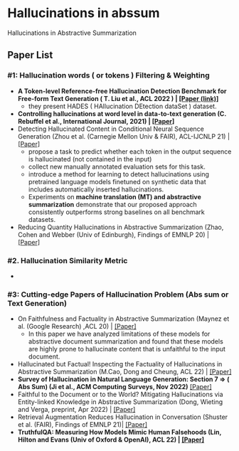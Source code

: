 # Hallucinations in abssum
Hallucinations in Abstractive Summarization


## Paper List


### #1: Hallucination words ( or tokens ) Filtering & Weighting
- **A Token-level Reference-free Hallucination Detection Benchmark for Free-form Text Generation ( T. Liu et al., ACL 2022 ) | [[Paper (link)]](https://arxiv.org/abs/2104.08704)**
   - they present HADES ( HAllucination DEtection dataSet ) dataset.
- **Controlling hallucinations at word level in data-to-text generation (C. Rebuffel et al., International Journal, 2021) | [[Paper]](https://link.springer.com/article/10.1007/s10618-021-00801-4)**
- Detecting Hallucinated Content in Conditional Neural Sequence Generation (Zhou et al. (Carnegie Mellon Univ & FAIR), ACL-IJCNLP 21) | [[Paper]](https://aclanthology.org/2021.findings-acl.120.pdf)
   -  propose a task to predict whether each token in the output sequence is hallucinated (not contained in the input) 
   -  collect new manually annotated evaluation sets for this task.
   -  introduce a method for learning to detect hallucinations using pretrained language models finetuned on synthetic data that includes automatically inserted hallucinations.
   -  Experiments on **machine translation (MT) and abstractive summarization** demonstrate that our proposed approach consistently outperforms strong baselines on all benchmark datasets.
- Reducing Quantity Hallucinations in Abstractive Summarization (Zhao, Cohen and Webber (Univ of Edinburgh), Findings of EMNLP 20) | [[Paper]](https://arxiv.org/abs/2009.13312)

### #2. Hallucination Similarity Metric
- 

### #3: Cutting-edge Papers of Hallucination Problem (Abs sum or Text Generation)
- On Faithfulness and Factuality in Abstractive Summarization (Maynez et al. (Google Research) ,ACL 20) | [[Paper]](https://aclanthology.org/2020.acl-main.173/)
   - In this paper we have analyzed limitations of these models for abstractive document summarization and found that these models are highly prone to hallucinate content that is unfaithful to the input document.
- Hallucinated but Factual! Inspecting the Factuality of Hallucinations in
    Abstractive Summarization (M.Cao, Dong and Cheung, ACL 22) | [[Paper]](https://aclanthology.org/2022.acl-long.236/)
- **Survey of Hallucination in Natural Language Generation: Section 7 ⇒ ( Abs Sum) (Ji et al., ACM Computing Surveys, Nov 2022)** [[Paper]](https://dl.acm.org/doi/abs/10.1145/3571730)
- Faithful to the Document or to the World? Mitigating Hallucinations via
    Entity-linked Knowledge in Abstractive Summarization (Dong, Wieting and Verga, preprint, Apr 2022) | [[Paper]](https://arxiv.org/abs/2204.13761)
- Retrieval Augmentation Reduces Hallucination in Conversation (Shuster et al. (FAIR), Findings of EMNLP 21)| [[Paper]](https://arxiv.org/abs/2104.07567)
- **TruthfulQA: Measuring How Models Mimic Human Falsehoods (Lin, Hilton and Evans (Univ of Oxford & OpenAI), ACL 22) | [[Paper]](https://arxiv.org/abs/2109.07958)**
